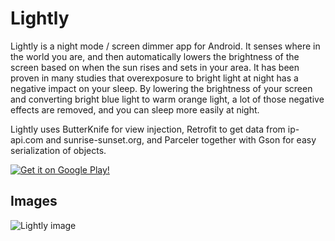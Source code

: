 # Lightly
Lightly is a night mode / screen dimmer app for Android. It senses where in the world you are, and then automatically lowers the brightness of the screen based on when the sun rises and sets in your area. It has been proven in many studies that overexposure to bright light at night has a negative impact on your sleep. By lowering the brightness of your screen and converting bright blue light to warm orange light, a lot of those negative effects are removed, and you can sleep more easily at night.

Lightly uses ButterKnife for view injection, Retrofit to get data from ip-api.com and sunrise-sunset.org, and Parceler together with Gson for easy serialization of objects.

[![Get it on Google Play!](https://developer.android.com/images/brand/en_generic_rgb_wo_60.png)](https://play.google.com/store/apps/details?id=co.adrianblan.lightly)

## Images

![Lightly image](http://i.imgur.com/dYPtXGy.jpg)
